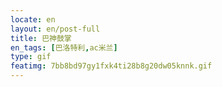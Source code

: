```yaml
---
locate: en
layout: en/post-full
title: 巴神鼓掌
en_tags: [巴洛特利,ac米兰]
type: gif
featimg: 7bb8bd97gy1fxk4ti28b8g20dw05knnk.gif
---
```

